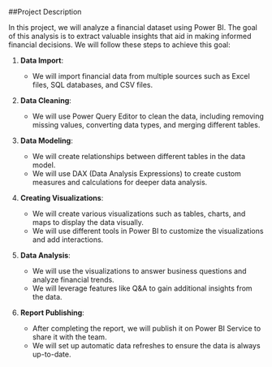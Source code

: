 ##Project Description

In this project, we will analyze a financial dataset using Power BI. The goal of this analysis is to extract valuable insights that aid in making informed financial decisions. We will follow these steps to achieve this goal:

1. **Data Import**:
   - We will import financial data from multiple sources such as Excel files, SQL databases, and CSV files.

2. **Data Cleaning**:
   - We will use Power Query Editor to clean the data, including removing missing values, converting data types, and merging different tables.

3. **Data Modeling**:
   - We will create relationships between different tables in the data model.
   - We will use DAX (Data Analysis Expressions) to create custom measures and calculations for deeper data analysis.

4. **Creating Visualizations**:
   - We will create various visualizations such as tables, charts, and maps to display the data visually.
   - We will use different tools in Power BI to customize the visualizations and add interactions.

5. **Data Analysis**:
   - We will use the visualizations to answer business questions and analyze financial trends.
   - We will leverage features like Q&A to gain additional insights from the data.

6. **Report Publishing**:
   - After completing the report, we will publish it on Power BI Service to share it with the team.
   - We will set up automatic data refreshes to ensure the data is always up-to-date.
